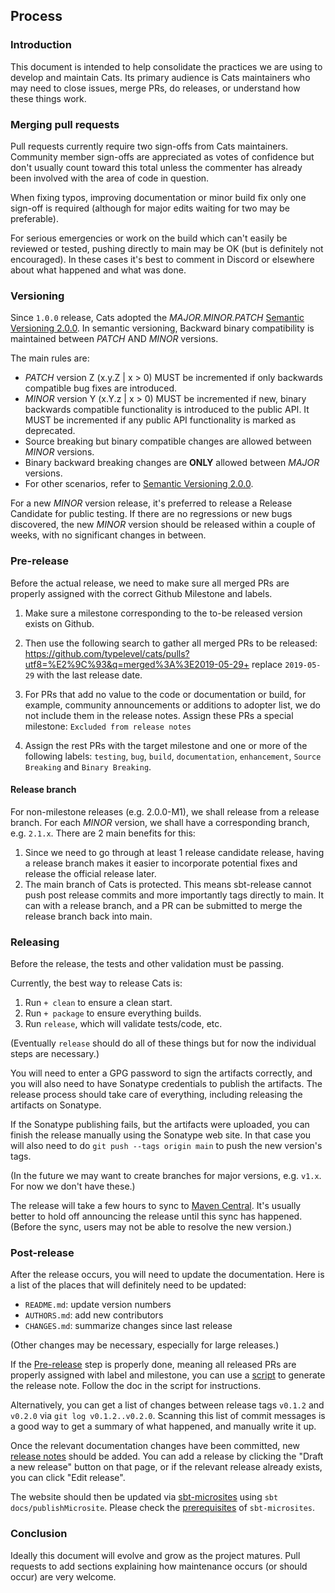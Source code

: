 ## Process

### Introduction

This document is intended to help consolidate the practices we are
using to develop and maintain Cats. Its primary audience is Cats
maintainers who may need to close issues, merge PRs, do releases, or
understand how these things work.

### Merging pull requests

Pull requests currently require two sign-offs from Cats
maintainers. Community member sign-offs are appreciated as votes of
confidence but don't usually count toward this total unless the
commenter has already been involved with the area of code in question.

When fixing typos, improving documentation or minor build fix only 
one sign-off is required (although for major edits waiting for two
 may be preferable).

For serious emergencies or work on the build which can't easily be
reviewed or tested, pushing directly to main may be OK (but is
definitely not encouraged). In these cases it's best to comment in
Discord or elsewhere about what happened and what was done.

### Versioning

Since `1.0.0` release, Cats adopted the *MAJOR.MINOR.PATCH* 
[Semantic Versioning 2.0.0](http://semver.org/). In semantic versioning,
Backward binary compatibility is maintained between *PATCH* AND *MINOR* versions.

The main rules are:  
* *PATCH* version Z (x.y.Z | x > 0) MUST be incremented if only backwards compatible bug fixes are introduced. 
* *MINOR* version Y (x.Y.z | x > 0) MUST be incremented if new, binary backwards compatible functionality is introduced to the public API. It MUST be incremented if any public API functionality is marked as deprecated. 
* Source breaking but binary compatible changes are allowed between *MINOR* versions.  
* Binary backward breaking changes are **ONLY** allowed between *MAJOR* versions. 
* For other scenarios, refer to [Semantic Versioning 2.0.0](http://semver.org/).


For a new *MINOR* version release, it's preferred to release a Release Candidate for public testing. If there are no regressions or new bugs discovered, the new *MINOR* version should be released within a couple of weeks, with no significant changes in between.    

 
### Pre-release

Before the actual release, we need to make sure all merged PRs are properly assigned with the correct Github Milestone and labels. 

1. Make sure a milestone corresponding to the to-be released version exists on Github. 

2. Then use the following search to gather all merged PRs to be released: 
https://github.com/typelevel/cats/pulls?utf8=%E2%9C%93&q=merged%3A%3E2019-05-29+
replace `2019-05-29` with the last release date.

3. For PRs that add no value to the code or documentation or build, for example, community announcements or additions to adopter list, we do not include them in the release notes. Assign these PRs a special milestone: `Excluded from release notes` 

4. Assign the rest PRs with the target milestone and one or more of the following labels: `testing`, `bug`, `build`, `documentation`, `enhancement`, `Source Breaking` and `Binary Breaking`.

#### Release branch

For non-milestone releases (e.g. 2.0.0-M1), we shall release from a release branch. For each *MINOR* version, we shall have a corresponding branch, e.g. `2.1.x`. There are 2 main benefits for this: 
1. Since we need to go through at least 1 release candidate release, having a release branch makes it easier to incorporate potential fixes and release the official release later. 
2. The main branch of Cats is protected. This means sbt-release cannot push post release commits and more importantly tags directly to main. It can with a release branch, and a PR can be submitted to merge the release branch back into main. 

  
### Releasing

Before the release, the tests and other validation must be passing.

Currently, the best way to release Cats is:

 1. Run `+ clean` to ensure a clean start.
 2. Run `+ package` to ensure everything builds.
 3. Run `release`, which will validate tests/code, etc.

(Eventually `release` should do all of these things but for now the
individual steps are necessary.)

You will need to enter a GPG password to sign the artifacts correctly,
and you will also need to have Sonatype credentials to publish the
artifacts. The release process should take care of everything,
including releasing the artifacts on Sonatype.

If the Sonatype publishing fails, but the artifacts were uploaded, you
can finish the release manually using the Sonatype web site. In that
case you will also need to do `git push --tags origin main` to push
the new version's tags.

(In the future we may want to create branches for major versions,
e.g. `v1.x`. For now we don't have these.)

The release will take a few hours to sync to
[Maven Central](http://search.maven.org/). It's usually better to hold
off announcing the release until this sync has happened. (Before the
sync, users may not be able to resolve the new version.)

### Post-release

After the release occurs, you will need to update the
documentation. Here is a list of the places that will definitely need
to be updated:

 * `README.md`: update version numbers
 * `AUTHORS.md`: add new contributors
 * `CHANGES.md`: summarize changes since last release

(Other changes may be necessary, especially for large releases.)

If the [Pre-release](#pre-release) step is properly done, meaning all released PRs are properly assigned with label and milestone, you can use a [script](
https://github.com/typelevel/cats/blob/main/scripts/releaseNotes.scala) to generate the release note. Follow the doc in the script for instructions.  

Alternatively, you can get a list of changes between release tags `v0.1.2` and
`v0.2.0` via `git log v0.1.2..v0.2.0`. Scanning this list of commit
messages is a good way to get a summary of what happened, and manually write it up.

Once the relevant documentation changes have been committed, new
[release notes](https://github.com/typelevel/cats/releases) should be
added. You can add a release by clicking the "Draft a new release" button
on that page, or if the relevant release already exists, you can click
"Edit release".

The website should then be updated via [sbt-microsites](https://47deg.github.io/sbt-microsites/)
using `sbt docs/publishMicrosite`. 
Please check the [prerequisites](https://47deg.github.io/sbt-microsites/docs/) of `sbt-microsites`.

### Conclusion

Ideally this document will evolve and grow as the project
matures. Pull requests to add sections explaining how maintenance
occurs (or should occur) are very welcome.
